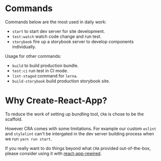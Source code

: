 # Commands

Commands below are the most used in daily work:

- `start` to start dev server for site development.
- `test:watch` watch code change and run test.
- `storybook` fire up a storybook server to develop components individually.

Usage for other commands:

- `build` to build production bundle.
- `test:ci` run test in CI mode.
- `lint-staged` command for `lerna`.
- `build-storybook` build production storybook site.

# Why Create-React-App?

To reduce the work of setting up bundling tool, `CRA` is chose to be the scaffold.

However CRA comes with some limitations. For example our custom `eslint` and `stylelint` can't be intergated in the dev server building process when we run `yarn run start`.

If you really want to do things beyond what `CRA` provided out-of-the-box, please consider using it with [react-app-rewired](https://github.com/timarney/react-app-rewired).
